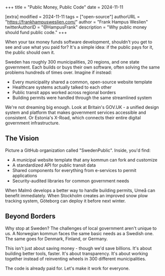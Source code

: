 +++
title = "Public Money, Public Code"
date = 2024-11-11

[extra]
modified = 2024-11-11
tags = ["open-source"]
authorURL = "https://frankhampusweslien.com/"
author = "Frank Hampus Weslien"
twitterAuthorID = "@HampusFrank"
description = "Why public money should fund public code."
+++

When your tax money funds software development, shouldn't you get to see and use what you paid for? It's a simple idea: if the public pays for it, the public should own it.

Sweden has roughly 300 municipalities, 20 regions, and one state government. Each builds or buys their own software, often solving the same problems hundreds of times over. Imagine if instead:

- Every municipality shared a common, open-source website template
- Healthcare systems actually talked to each other
- Public transit apps worked across regional borders
- Building permits were handled through the same streamlined system

We're not dreaming big enough. Look at Britain's GOV.UK - a unified design system and platform that makes government services accessible and consistent. Or Estonia's X-Road, which connects their entire digital government infrastructure.

## The Vision

Picture a GitHub organization called "SwedenPublic". Inside, you'd find:

- A municipal website template that any kommun can fork and customize
- A standardized API for public transit data
- Shared components for everything from e-services to permit applications
- Security-audited libraries for common government needs

When Malmö develops a better way to handle building permits, Umeå can benefit immediately. When Stockholm creates an improved snow plow tracking system, Göteborg can deploy it before next winter.

## Beyond Borders

Why stop at Sweden? The challenges of local government aren't unique to us. A Norwegian kommun faces the same basic needs as a Swedish one. The same goes for Denmark, Finland, or Germany.

This isn't just about saving money - though we'd save billions. It's about building better tools, faster. It's about transparency. It's about working together instead of reinventing wheels in 300 different municipalities.

The code is already paid for. Let's make it work for everyone.